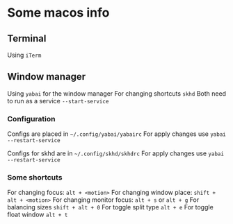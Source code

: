# Some macos info

## Terminal
Using `iTerm`

## Window manager
Using `yabai` for the window manager
For changing shortcuts `skhd`
Both need to run as a service `--start-service`

### Configuration
Configs are placed in `~/.config/yabai/yabairc`
For apply changes use `yabai --restart-service`

Configs for skhd are in `~/.config/skhd/skhdrc`
For apply changes use `yabai --restart-service`

### Some shortcuts
For changing focus: `alt + <motion>`
For changing window place: `shift + alt + <motion>`
For changing monitor focus: `alt + s` or `alt + g` 
For balancing sizes `shift + alt + 0`
For toggle split type `alt + e`
For toggle float window `alt + t`
